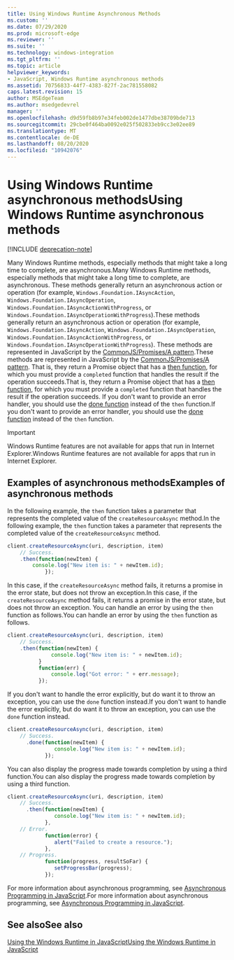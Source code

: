 ```yaml
---
title: Using Windows Runtime Asynchronous Methods
ms.custom: ''
ms.date: 07/29/2020
ms.prod: microsoft-edge
ms.reviewer: ''
ms.suite: ''
ms.technology: windows-integration
ms.tgt_pltfrm: ''
ms.topic: article
helpviewer_keywords:
- JavaScript, Windows Runtime asynchronous methods
ms.assetid: 70756833-44f7-4383-827f-2ac781558082
caps.latest.revision: 15
author: MSEdgeTeam
ms.author: msedgedevrel
manager: ''
ms.openlocfilehash: d9d59fb8b97e34feb002de1477dbe38709bde713
ms.sourcegitcommit: 29cbe0f464ba0092e025f502833eb9cc3e02ee89
ms.translationtype: MT
ms.contentlocale: de-DE
ms.lasthandoff: 08/20/2020
ms.locfileid: "10942076"
---
```

# <span data-ttu-id="8b4e9-102">Using Windows Runtime asynchronous methods</span><span class="sxs-lookup"><span data-stu-id="8b4e9-102">Using Windows Runtime asynchronous methods</span></span>  

[!INCLUDE [deprecation-note](../includes/legacy-edge-note.md)]  

<span data-ttu-id="8b4e9-103">Many Windows Runtime methods, especially methods that might take a long time to complete, are asynchronous.</span><span class="sxs-lookup"><span data-stu-id="8b4e9-103">Many Windows Runtime methods, especially methods that might take a long time to complete, are asynchronous.</span></span>  <span data-ttu-id="8b4e9-104">These methods generally return an asynchronous action or operation \(for example, `Windows.Foundation.IAsyncAction`, `Windows.Foundation.IAsyncOperation`, `Windows.Foundation.IAsyncActionWithProgress`, or `Windows.Foundation.IAsyncOperationWithProgress`\).</span><span class="sxs-lookup"><span data-stu-id="8b4e9-104">These methods generally return an asynchronous action or operation \(for example, `Windows.Foundation.IAsyncAction`, `Windows.Foundation.IAsyncOperation`, `Windows.Foundation.IAsyncActionWithProgress`, or `Windows.Foundation.IAsyncOperationWithProgress`\).</span></span>  <span data-ttu-id="8b4e9-105">These methods are represented in JavaScript by the [CommonJS/Promises/A pattern][CommonjsWikiPromises].</span><span class="sxs-lookup"><span data-stu-id="8b4e9-105">These methods are represented in JavaScript by the [CommonJS/Promises/A pattern][CommonjsWikiPromises].</span></span>  <span data-ttu-id="8b4e9-106">That is, they return a Promise object that has a [then function][PreviousVersionsWindowsAppsBr229728], for which you must provide a `completed` function that handles the result if the operation succeeds.</span><span class="sxs-lookup"><span data-stu-id="8b4e9-106">That is, they return a Promise object that has a [then function][PreviousVersionsWindowsAppsBr229728], for which you must provide a `completed` function that handles the result if the operation succeeds.</span></span>  <span data-ttu-id="8b4e9-107">If you don't want to provide an error handler, you should use the [done function][PreviousVersionsWindowsAppsHr701079] instead of the `then` function.</span><span class="sxs-lookup"><span data-stu-id="8b4e9-107">If you don't want to provide an error handler, you should use the [done function][PreviousVersionsWindowsAppsHr701079] instead of the `then` function.</span></span>  

> [!IMPORTANT]
> <span data-ttu-id="8b4e9-108">Windows Runtime features are not available for apps that run in Internet Explorer.</span><span class="sxs-lookup"><span data-stu-id="8b4e9-108">Windows Runtime features are not available for apps that run in Internet Explorer.</span></span>  

## <span data-ttu-id="8b4e9-109">Examples of asynchronous methods</span><span class="sxs-lookup"><span data-stu-id="8b4e9-109">Examples of asynchronous methods</span></span>  

<span data-ttu-id="8b4e9-110">In the following example, the `then` function takes a parameter that represents the completed value of the `createResourceAsync` method.</span><span class="sxs-lookup"><span data-stu-id="8b4e9-110">In the following example, the `then` function takes a parameter that represents the completed value of the `createResourceAsync` method.</span></span>  

```javascript
client.createResourceAsync(uri, description, item)
    // Success.
    .then(function(newItem) {
        console.log("New item is: " + newItem.id);
            });
```  

<span data-ttu-id="8b4e9-111">In this case, if the `createResourceAsync` method fails, it returns a promise in the error state, but does not throw an exception.</span><span class="sxs-lookup"><span data-stu-id="8b4e9-111">In this case, if the `createResourceAsync` method fails, it returns a promise in the error state, but does not throw an exception.</span></span>  <span data-ttu-id="8b4e9-112">You can handle an error by using the `then` function as follows.</span><span class="sxs-lookup"><span data-stu-id="8b4e9-112">You can handle an error by using the `then` function as follows.</span></span>  

```javascript
client.createResourceAsync(uri, description, item)
    // Success.
    .then(function(newItem) {
              console.log("New item is: " + newItem.id);
          }
          function(err) {
              console.log("Got error: " + err.message);
          });
```  

<span data-ttu-id="8b4e9-113">If you don't want to handle the error explicitly, but do want it to throw an exception, you can use the `done` function instead.</span><span class="sxs-lookup"><span data-stu-id="8b4e9-113">If you don't want to handle the error explicitly, but do want it to throw an exception, you can use the `done` function instead.</span></span>  

```javascript
client.createResourceAsync(uri, description, item)
    // Success.
      .done(function(newItem) {
               console.log("New item is: " + newItem.id);
            });
```  

<span data-ttu-id="8b4e9-114">You can also display the progress made towards completion by using a third function.</span><span class="sxs-lookup"><span data-stu-id="8b4e9-114">You can also display the progress made towards completion by using a third function.</span></span>  

```javascript
client.createResourceAsync(uri, description, item)
    // Success.
      .then(function(newItem) {
               console.log("New item is: " + newItem.id);
            },
    // Error.
            function(error) {
               alert("Failed to create a resource.");
            },
    // Progress.
            function(progress, resultSoFar) {
               setProgressBar(progress);
            });
```  

<span data-ttu-id="8b4e9-115">For more information about asynchronous programming, see [Asynchronous Programming in JavaScript][PreviousVersionsWindowsAppsHh700330].</span><span class="sxs-lookup"><span data-stu-id="8b4e9-115">For more information about asynchronous programming, see [Asynchronous Programming in JavaScript][PreviousVersionsWindowsAppsHh700330].</span></span>  

## <span data-ttu-id="8b4e9-116">See also</span><span class="sxs-lookup"><span data-stu-id="8b4e9-116">See also</span></span>  

[<span data-ttu-id="8b4e9-117">Using the Windows Runtime in JavaScript</span><span class="sxs-lookup"><span data-stu-id="8b4e9-117">Using the Windows Runtime in JavaScript</span></span>][WindowsRuntimeJavascript]  

<!-- links -->  

[WindowsRuntimeJavascript]: ./using-the-windows-runtime-in-javascript.md "Using the Windows Runtime in JavaScript | Microsoft Docs"  

[PreviousVersionsWindowsAppsBr229728]: /previous-versions/windows/apps/br229728(v=win.10) "Promise.then method | Microsoft Docs"  
[PreviousVersionsWindowsAppsHh700330]: /previous-versions/windows/apps/hh700330(v=win.10) "Asynchronous programming in JavaScript (HTML) | Microsoft Docs"
[PreviousVersionsWindowsAppsHr701079]: /previous-versions/windows/apps/hh701079(v=win.10) "Promise.done method | Microsoft Docs"  

[CommonjsWikiPromises]: http://wiki.commonjs.org/wiki/Promises "Promises | CommonJS Spec Wiki"  

